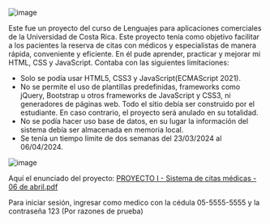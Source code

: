 ![image](https://github.com/Leonarotti/Leonarotti.github.io/assets/159678359/d58db62f-d3bf-447d-90fc-de803e9b41f8)

Este fue un proyecto del curso de Lenguajes para aplicaciones comerciales de la Universidad de Costa Rica.
Este proyecto tenía como objetivo facilitar a los pacientes la reserva de citas con médicos y especialistas de manera rápida, conveniente y eficiente.
En él pude aprender, practicar y mejorar mi HTML, CSS y JavaScript.
Contaba con las siguientes limitaciones:
- Solo se podía usar HTML5, CSS3 y JavaScript(ECMAScript 2021).
- No se permite el uso de plantillas predefinidas, frameworks como jQuery, Bootstrap u otros frameworks de JavaScript y CSS3, ni generadores de páginas web. Todo el sitio debía ser construido por el estudiante. En caso contrario, el proyecto será anulado en su totalidad.
- No se podía hacer uso base de datos, en su lugar la información del sistema debía ser almacenada en memoria local. 
- Se tenía un tiempo límite de dos semanas del 23/03/2024 al 06/04/2024.

![image](https://github.com/Leonarotti/Leonarotti.github.io/assets/159678359/b85d9fe8-0174-4697-a93e-5d3c2079973b)

  
Aquí el enunciado del proyecto:
[PROYECTO I - Sistema de citas médicas - 06 de abril.pdf](https://github.com/Leonarotti/Leonarotti.github.io/files/14900987/PROYECTO.I.-.Sistema.de.citas.medicas.-.06.de.abril.pdf)

Para iniciar sesión, ingresar como medico con la cédula 05-5555-5555 y la contraseña 123 (Por razones de prueba)
